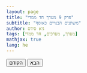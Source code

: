 ```yaml
---
layout: page
title: "פרק 9 מערך חד ממדי"
subtitle: "משתנים הבנויים כאוסף"
author: גיא סידס
tags: [מערך, מערכים, חד ממדי]
mathjax: true
lang: he
---
```


<style>
details, details > summary { display: none; }
#stage {
  position: relative;
  min-height: 25em;
  width: 100%;
}
#stage pre {
  position: absolute;
  top: 0; left: 0; right: 0; bottom: 0;
  margin: 0;
  opacity: 0;
  transition: opacity 3s;
  z-index: 1;
  direction: ltr;
  background: inherit;
}
#stage pre.show {
  opacity: 1;
  z-index: 2;
}
</style>






<details markdown="1"><summary></summary>

```csharp
static void Main(string[] args)
{
    string   car  =  "BMW" ;

    Console.WriteLine(car);
}
```
</details>

<details markdown="1"><summary></summary>

```csharp
static void Main(string[] args)
{
    string[] cars = { "BMW", "Ford", "Kia" };

    Console.WriteLine(cars);
}
```
פלט
```
System.String[]
```


</details>

<details markdown="1"><summary></summary>

```csharp
static void Main(string[] args)
{
    string[] cars = { "BMW", "Ford", "Kia" };

    Console.WriteLine(cars[0]);
}
```
פלט
```
BMW
```
</details>


<details markdown="1"><summary></summary>

```csharp
static void Main(string[] args)
{
    string[] cars = { "BMW", "Ford", "Kia" };


        Console.WriteLine(cars[0]);
        Console.WriteLine(cars[1]);
        Console.WriteLine(cars[2]);
        Console.WriteLine(cars[3]); //index out of range exception
        Console.ReadLine();


}
```
</details>



<details markdown="1"><summary></summary>

```csharp
static void Main(string[] args)
{
    string[] cars = { "BMW", "Ford", "Kia" };
    try
    {
        Console.WriteLine(cars[0]);
        Console.WriteLine(cars[1]);
        Console.WriteLine(cars[2]);
        Console.WriteLine(cars[3]); //index out of range exception
    
    }
    catch (Exception e)
    {
        Console.WriteLine($"we had aproblem: {e.Message}");
    }
}
```
</details>


<details markdown="1"><summary></summary>

```csharp
static void Main(string[] args)
{
    string[] cars = { "BMW", "Ford", "Kia" };
    
    for (int i = 0; i < cars.Length; i++)
        Console.WriteLine(cars[i]);
}
```
</details>



<details markdown="1"><summary></summary>

```csharp
static void Main(string[] args)
{
    string[] cars = { "BMW", "Ford", "Kia" }; //direct instanciation

    foreach (string car in cars)
        Console.WriteLine(car); // הרבה יותר פשוט
}
```
</details>



<details markdown="1"><summary></summary>

```csharp
static void Main(string[] args)
{
    string[] cars = new string[5]; // איתחול לגודל 5
    
    for (int i = 0; i < cars.Length; i++)
    {
        cars[i] = "BMW" + i;
        Console.WriteLine(cars[i]);
    }
}
```
</details>



<details markdown="1"><summary></summary>

```csharp
static void Main(string[] args)
{
    string[] cars = new string[5]; // מקצה מערך בגודל 5

    foreach (string car in cars) 
        car = "BMW"; // ===== !!! השמה - לא אפשרית  ======
        // ועדיין, נח ושימושי כשעובדים עם עצמים
}
```
</details>

<details markdown="1"><summary></summary>

```csharp
static void Main(string[] args)
{
    int[] nums = { 3,2,1 };
    Add10(nums);
    PrintArr(nums); 
    PrintArr(["bus", "bug", "beer", "bear"]); //instanciation in a call
}
public static void Add10(int[] arr)
{
    for (int i = 0; i < arr.Length; i++)
        arr[i] += 10;
}
static void PrintArr<T>(T[] arr)
{
    foreach (var item in arr) 
        Console.Write($" {item}, ");
}
```
</details>




<div class="button-container">
  <button id="prevBtn">הקודם</button>
  <button id="nextBtn">הבא</button>
</div>
<div id="stage"></div>

<script defer>
document.addEventListener('DOMContentLoaded', () => {
  const steps = [...document.querySelectorAll('details')]
    .map(d => d.querySelector('pre').cloneNode(true));
  const stage = document.getElementById('stage');
  let idx = 0;

  // Start with one code block
  let current = stage.appendChild(steps[0].cloneNode(true));
  current.classList.add('show');

  function crossfade(toIdx) {
    if (toIdx === idx) return;
    const next = stage.appendChild(steps[toIdx].cloneNode(true));
    next.classList.add('show');
    next.style.opacity = 0;
    next.getBoundingClientRect(); // force reflow
    next.style.opacity = 1;
    current.style.opacity = 0;
    setTimeout(() => {
      current.remove();
      current = next;
      idx = toIdx;
    }, 800);
  }

  // Buttons
  document.getElementById('nextBtn').onclick = () => 
    crossfade((idx + 1) % steps.length);
  document.getElementById('prevBtn').onclick = () => 
    crossfade((idx + steps.length - 1) % steps.length);

  // Stage left click = next, right click = prev
  stage.addEventListener('mousedown', e => {
    if (e.button === 0) { // Left
      crossfade((idx + 1) % steps.length);
      e.preventDefault();
    }
    if (e.button === 2) { // Right
      crossfade((idx + steps.length - 1) % steps.length);
      e.preventDefault();
    }
  });
  stage.addEventListener('contextmenu', e => e.preventDefault());
});
</script>

